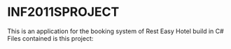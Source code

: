 # INF2011SPROJECT
This is an application for the booking system of Rest Easy Hotel build in C#
Files contained is this project: 
